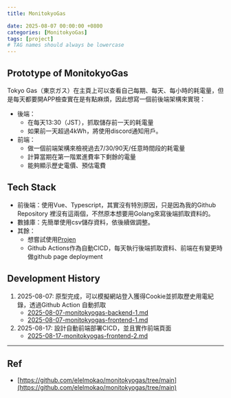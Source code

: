 ```yaml
---
title: MonitokyoGas

date: 2025-08-07 00:00:00 +0800
categories: [MonitokyoGas]
tags: [project]
# TAG names should always be lowercase
---
```

## Prototype of MonitokyoGas
Tokyo Gas（東京ガス）在主頁上可以查看自己每期、每天、每小時的耗電量，但是每天都要開APP檢查實在是有點麻煩，因此想寫一個前後端架構來實現：
* 後端：
    * 在每天13:30（JST），抓取儲存前一天的耗電量
    * 如果前一天超過4kWh，將使用discord通知用戶。
* 前端：
    * 做一個前端架構來檢視過去7/30/90天/任意時間段的耗電量
    * 計算當期在第一階累進費率下剩餘的電量
    * 能夠顯示歷史電價、預估電費

## Tech Stack
* 前後端：使用Vue、Typescript，其實沒有特別原因，只是因為我的Github Repository 裡沒有這兩個，不然原本想要用Golang來寫後端抓取資料的。
* 數據庫：先簡單使用csv儲存資料，依後續做調整。
* 其餘：
    * 想嘗試使用[Projen](https://github.com/projen/projen)
    * Github Actions作為自動CICD，每天執行後端抓取資料、前端在有變更時做github page deployment

## Development History
1. 2025-08-07: 原型完成，可以模擬網站登入獲得Cookie並抓取歷史用電紀錄，透過Github Action 自動抓取
    * [2025-08-07-monitokyogas-backend-1.md](https://elelmokao.github.io/posts/tokyogas-backend-1/)
    * [2025-08-07-monitokyogas-frontend-1.md](https://elelmokao.github.io/posts/tokyogas-frontend-1/)
2. 2025-08-17: 設計自動前端部署CICD，並且實作前端頁面
    * [2025-08-17-monitokyogas-frontend-2.md](https://elelmokao.github.io/posts/tokyogas-frontend-2/)

---
## Ref
* [https://github.com/elelmokao/monitokyogas/tree/main](https://github.com/elelmokao/monitokyogas/tree/main)
